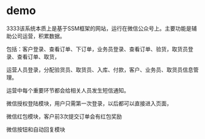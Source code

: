 # demo
3333该系统本质上是基于SSM框架的网站，运行在微信公众号上。主要功能是辅助公司运营，积累数据。

包括：客户登录、查看订单、下订单，业务员登录、查看订单、验货，取货员登录、查看订单、取货，

运营人员登录，分配验货员、取货员、入库、付款，客户、业务员、取货员信息管理。

运营中每个重要环节都会给相关人员发生短信通知。

微信授权登陆模块，用户只需第一次登录，以后都可以直接进入页面，

微信红包模块，客户前3次提交订单会有红包奖励

微信按钮和自动回复模块

